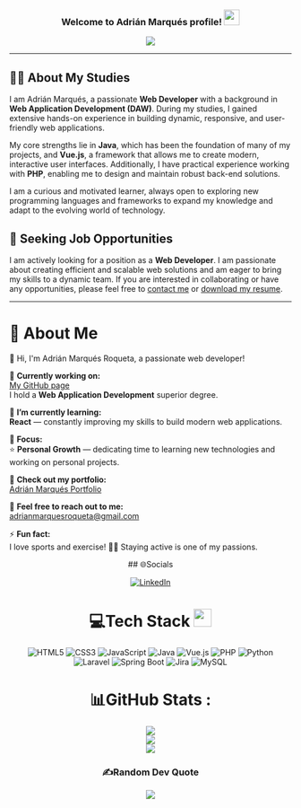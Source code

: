 <h3 align="center">
  Welcome to Adrián Marqués profile!
  <img src="https://media.giphy.com/media/hvRJCLFzcasrR4ia7z/giphy.gif" width="28">
</h3>
<p align="center">
  <a href="https://github.com/Adriian20/Adriian20">
  <img src="https://readme-typing-svg.herokuapp.com?color=%2336BCF7&center=true&vCenter=true&lines=Hi+%2C+welcome+to+my+Github+page;I+am+Adrián+Marqués;I+am+a+DAW+graduate;Web+Dev;Fullstack+Dev">
  </a>
</p>

---
## 👨‍🎓 About My Studies

I am Adrián Marqués, a passionate **Web Developer** with a background in **Web Application Development (DAW)**. During my studies, I gained extensive hands-on experience in building dynamic, responsive, and user-friendly web applications.  

My core strengths lie in **Java**, which has been the foundation of many of my projects, and **Vue.js**, a framework that allows me to create modern, interactive user interfaces. Additionally, I have practical experience working with **PHP**, enabling me to design and maintain robust back-end solutions.  

I am a curious and motivated learner, always open to exploring new programming languages and frameworks to expand my knowledge and adapt to the evolving world of technology.  

## 💼 Seeking Job Opportunities

I am actively looking for a position as a **Web Developer**. I am passionate about creating efficient and scalable web solutions and am eager to bring my skills to a dynamic team. If you are interested in collaborating or have any opportunities, please feel free to [contact me](mailto:adrianmarquesroqueta@gmail.com) or [download my resume](Marques.Roqueta.Adrian.CV.pdf).

---
  
# 💫 About Me

👋 Hi, I'm Adrián Marqués Roqueta, a passionate web developer!

🔭 **Currently working on:**  
   [My GitHub page](https://github.com/Adriian20)  
   I hold a **Web Application Development** superior degree.

🌱 **I’m currently learning:**  
   **React** — constantly improving my skills to build modern web applications.

🎯 **Focus:**  
   ⭐️ **Personal Growth** — dedicating time to learning new technologies and working on personal projects.

📂 **Check out my portfolio:**  
   [Adrián Marqués Portfolio](https://portafolio-web-developer-adrianmarques.vercel.app/)

💬 **Feel free to reach out to me:**  
   [adrianmarquesroqueta@gmail.com](mailto:adrianmarquesroqueta@gmail.com)

⚡ **Fun fact:**  
   I love sports and exercise! 🏋️‍♂️ Staying active is one of my passions. 

<div align="center">
## 🌐Socials

[![LinkedIn](https://img.shields.io/badge/LinkedIn-0077B5?logo=linkedin&logoColor=white)](https://www.linkedin.com/in/adrian-marques/)

# 💻Tech Stack <img src = "https://media2.giphy.com/media/QssGEmpkyEOhBCb7e1/giphy.gif?cid=ecf05e47a0n3gi1bfqntqmob8g9aid1oyj2wr3ds3mg700bl&rid=giphy.gif" width = 32px>

![HTML5](https://img.shields.io/badge/html5-%23E34F26.svg?style=for-the-badge&logo=html5&logoColor=white)
![CSS3](https://img.shields.io/badge/css3-%231572B6.svg?style=for-the-badge&logo=css3&logoColor=white)
![JavaScript](https://img.shields.io/badge/javascript-%23323330.svg?style=for-the-badge&logo=javascript&logoColor=%23F7DF1E)
![Java](https://img.shields.io/badge/java-%23ED8B00.svg?style=for-the-badge&logo=java&logoColor=white)
![Vue.js](https://img.shields.io/badge/vuejs-%2335495e.svg?style=for-the-badge&logo=vue.js&logoColor=%234FC08D)
![PHP](https://img.shields.io/badge/php-%23777BB4.svg?style=for-the-badge&logo=php&logoColor=white)
![Python](https://img.shields.io/badge/python-%233776AB.svg?style=for-the-badge&logo=python&logoColor=white)
![Laravel](https://img.shields.io/badge/laravel-%23FF2D20.svg?style=for-the-badge&logo=laravel&logoColor=white)
![Spring Boot](https://img.shields.io/badge/springboot-%236DB33F.svg?style=for-the-badge&logo=springboot&logoColor=white)
![Jira](https://img.shields.io/badge/jira-%230052CC.svg?style=for-the-badge&logo=jira&logoColor=white)
![MySQL](https://img.shields.io/badge/mysql-%2300f.svg?style=for-the-badge&logo=mysql&logoColor=white)

# 📊GitHub Stats :

![](https://github-readme-stats.vercel.app/api?username=Adriian20&theme=radical&hide_border=false&include_all_commits=false&count_private=false)<br/>
![](https://github-readme-streak-stats.herokuapp.com/?user=Adriian20&theme=radical&hide_border=false)<br/>
![](https://github-readme-stats.vercel.app/api/top-langs/?username=Adriian20&theme=radical&hide_border=false&include_all_commits=false&count_private=false&layout=compact)

### ✍️Random Dev Quote

![](https://quotes-github-readme.vercel.app/api?type=horizontal&theme=merko)

</div>
